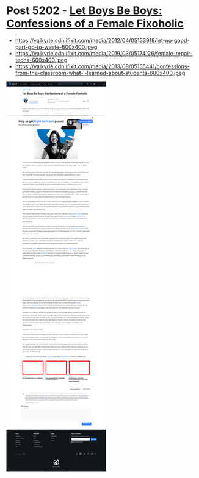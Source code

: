 # Post 5202 - [Let Boys Be Boys: Confessions of a Female Fixoholic](https://www.ifixit.com/News/5202/let-boys-be-boys-confessions-of-a-female-fixoholic)

- https://valkyrie.cdn.ifixit.com/media/2012/04/05153919/let-no-good-part-go-to-waste-600x400.jpeg
- https://valkyrie.cdn.ifixit.com/media/2019/03/05174126/female-repair-techs-600x400.jpeg
- https://valkyrie.cdn.ifixit.com/media/2013/08/05155441/confessions-from-the-classroom-what-i-learned-about-students-600x400.jpeg

![screencap](screenshots/a751e887-ddca-4b02-8303-57ba092f192b.png)
